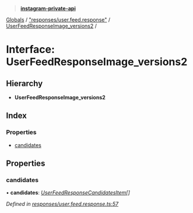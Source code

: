> **[instagram-private-api](../README.md)**

[Globals](../README.md) / ["responses/user.feed.response"](../modules/_responses_user_feed_response_.md) / [UserFeedResponseImage_versions2](_responses_user_feed_response_.userfeedresponseimage_versions2.md) /

# Interface: UserFeedResponseImage_versions2

## Hierarchy

* **UserFeedResponseImage_versions2**

## Index

### Properties

* [candidates](_responses_user_feed_response_.userfeedresponseimage_versions2.md#candidates)

## Properties

###  candidates

• **candidates**: *[UserFeedResponseCandidatesItem](_responses_user_feed_response_.userfeedresponsecandidatesitem.md)[]*

*Defined in [responses/user.feed.response.ts:57](https://github.com/dilame/instagram-private-api/blob/e9c516c/src/responses/user.feed.response.ts#L57)*